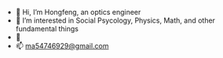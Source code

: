 - 👋 Hi, I’m Hongfeng, an optics engineer
- 👀 I’m interested in Social Psycology, Physics, Math, and other fundamental things
- 🌱 
- 📫 ma54746929@gmail.com
